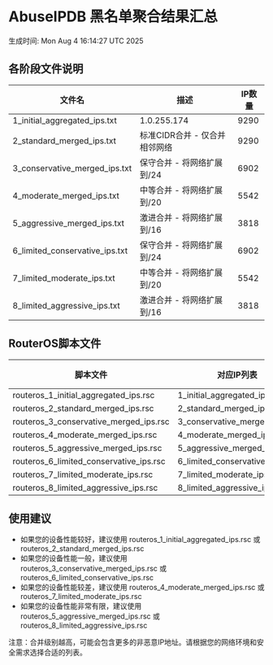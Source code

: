 # AbuseIPDB 黑名单聚合结果汇总
生成时间: Mon Aug  4 16:14:27 UTC 2025

## 各阶段文件说明

| 文件名 | 描述 | IP数量 |
|--------|------|--------|
| 1_initial_aggregated_ips.txt | 1.0.255.174 | 9290 |
| 2_standard_merged_ips.txt | 标准CIDR合并 - 仅合并相邻网络 | 9290 |
| 3_conservative_merged_ips.txt | 保守合并 - 将网络扩展到/24 | 6902 |
| 4_moderate_merged_ips.txt | 中等合并 - 将网络扩展到/20 | 5542 |
| 5_aggressive_merged_ips.txt | 激进合并 - 将网络扩展到/16 | 3818 |
| 6_limited_conservative_ips.txt | 保守合并 - 将网络扩展到/24 | 6902 |
| 7_limited_moderate_ips.txt | 中等合并 - 将网络扩展到/20 | 5542 |
| 8_limited_aggressive_ips.txt | 激进合并 - 将网络扩展到/16 | 3818 |

## RouterOS脚本文件

| 脚本文件 | 对应IP列表 | IP数量 |
|----------|------------|--------|
| routeros_1_initial_aggregated_ips.rsc | 1_initial_aggregated_ips.txt | 9290 |
| routeros_2_standard_merged_ips.rsc | 2_standard_merged_ips.txt | 9290 |
| routeros_3_conservative_merged_ips.rsc | 3_conservative_merged_ips.txt | 6902 |
| routeros_4_moderate_merged_ips.rsc | 4_moderate_merged_ips.txt | 5542 |
| routeros_5_aggressive_merged_ips.rsc | 5_aggressive_merged_ips.txt | 3818 |
| routeros_6_limited_conservative_ips.rsc | 6_limited_conservative_ips.txt | 6902 |
| routeros_7_limited_moderate_ips.rsc | 7_limited_moderate_ips.txt | 5542 |
| routeros_8_limited_aggressive_ips.rsc | 8_limited_aggressive_ips.txt | 3818 |

## 使用建议

- 如果您的设备性能较好，建议使用 routeros_1_initial_aggregated_ips.rsc 或 routeros_2_standard_merged_ips.rsc
- 如果您的设备性能一般，建议使用 routeros_3_conservative_merged_ips.rsc 或 routeros_6_limited_conservative_ips.rsc
- 如果您的设备性能较差，建议使用 routeros_4_moderate_merged_ips.rsc 或 routeros_7_limited_moderate_ips.rsc
- 如果您的设备性能非常有限，建议使用 routeros_5_aggressive_merged_ips.rsc 或 routeros_8_limited_aggressive_ips.rsc

注意：合并级别越高，可能会包含更多的非恶意IP地址。请根据您的网络环境和安全需求选择合适的列表。
